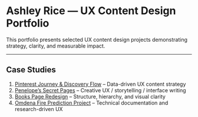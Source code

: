 # Ashley Rice — UX Content Design Portfolio

This portfolio presents selected UX content design projects demonstrating strategy, clarity, and measurable impact.

---

## Case Studies

1. [Pinterest Journey & Discovery Flow](./pinterest-journey.md) – Data-driven UX content strategy  
2. [Penelope’s Secret Pages](./penelopes-secret-pages.md) – Creative UX / storytelling / interface writing  
3. [Books Page Redesign](./books-page-redesign.md) – Structure, hierarchy, and visual clarity  
4. [Omdena Fire Prediction Project](./omdena-fire-prediction.md) – Technical documentation and research-driven UX

